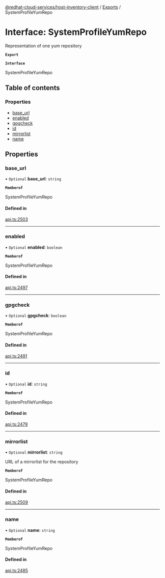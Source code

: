 [@redhat-cloud-services/host-inventory-client](../README.md) / [Exports](../modules.md) / SystemProfileYumRepo

# Interface: SystemProfileYumRepo

Representation of one yum repository

**`Export`**

**`Interface`**

SystemProfileYumRepo

## Table of contents

### Properties

- [base\_url](SystemProfileYumRepo.md#base_url)
- [enabled](SystemProfileYumRepo.md#enabled)
- [gpgcheck](SystemProfileYumRepo.md#gpgcheck)
- [id](SystemProfileYumRepo.md#id)
- [mirrorlist](SystemProfileYumRepo.md#mirrorlist)
- [name](SystemProfileYumRepo.md#name)

## Properties

### base\_url

• `Optional` **base\_url**: `string`

**`Memberof`**

SystemProfileYumRepo

#### Defined in

[api.ts:2503](https://github.com/mkholjuraev/javascript-clients/blob/master/packages/host-inventory/api.ts#L2503)

___

### enabled

• `Optional` **enabled**: `boolean`

**`Memberof`**

SystemProfileYumRepo

#### Defined in

[api.ts:2497](https://github.com/mkholjuraev/javascript-clients/blob/master/packages/host-inventory/api.ts#L2497)

___

### gpgcheck

• `Optional` **gpgcheck**: `boolean`

**`Memberof`**

SystemProfileYumRepo

#### Defined in

[api.ts:2491](https://github.com/mkholjuraev/javascript-clients/blob/master/packages/host-inventory/api.ts#L2491)

___

### id

• `Optional` **id**: `string`

**`Memberof`**

SystemProfileYumRepo

#### Defined in

[api.ts:2479](https://github.com/mkholjuraev/javascript-clients/blob/master/packages/host-inventory/api.ts#L2479)

___

### mirrorlist

• `Optional` **mirrorlist**: `string`

URL of a mirrorlist for the repository

**`Memberof`**

SystemProfileYumRepo

#### Defined in

[api.ts:2509](https://github.com/mkholjuraev/javascript-clients/blob/master/packages/host-inventory/api.ts#L2509)

___

### name

• `Optional` **name**: `string`

**`Memberof`**

SystemProfileYumRepo

#### Defined in

[api.ts:2485](https://github.com/mkholjuraev/javascript-clients/blob/master/packages/host-inventory/api.ts#L2485)
